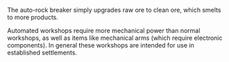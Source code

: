 
The auto-rock breaker simply upgrades raw ore to clean ore, which smelts to more products.

Automated workshops require more mechanical power than normal workshops, as well as
items like mechanical arms (which require electronic components). In general these
workshops are intended for use in established settlements.
